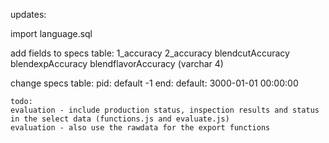 updates:

import language.sql

add fields to specs table:
	1_accuracy
	2_accuracy
	blendcutAccuracy
	blendexpAccuracy
	blendflavorAccuracy
	(varchar 4)

change specs table:
	pid: default -1
	end: default: 3000-01-01 00:00:00
	
	todo:
	evaluation - include production status, inspection results and status in the select data (functions.js and evaluate.js)
	evaluation - also use the rawdata for the export functions
